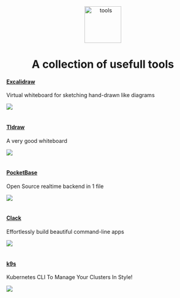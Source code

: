 <div align="center">
  <img width="96" height="96" src="https://img.icons8.com/ios/100/maintenance--v1.png" alt="tools"/>
  <h1>A collection of usefull tools</h1>
</div>


#### [Excalidraw](https://excalidraw.com/)

Virtual whiteboard for sketching hand-drawn like diagrams

[<img src="https://img.icons8.com/windows/32/github.png">](https://github.com/excalidraw/excalidraw)
<br><br>


#### [Tldraw](https://www.tldraw.com/)

A very good whiteboard

[<img src="https://img.icons8.com/windows/32/github.png">](https://github.com/tldraw/tldraw)
<br><br>


#### [PocketBase](https://pocketbase.io/)

Open Source realtime backend in 1 file

[<img src="https://img.icons8.com/windows/32/github.png">](https://github.com/pocketbase/pocketbase)
<br><br>


#### [Clack](https://www.clack.cc/)

Effortlessly build beautiful command-line apps 

[<img src="https://img.icons8.com/windows/32/github.png">](https://github.com/natemoo-re/clack)
<br><br>


#### [k9s](https://k9scli.io/)

Kubernetes CLI To Manage Your Clusters In Style!

[<img src="https://img.icons8.com/windows/32/github.png">](https://github.com/derailed/k9s)
<br><br>

